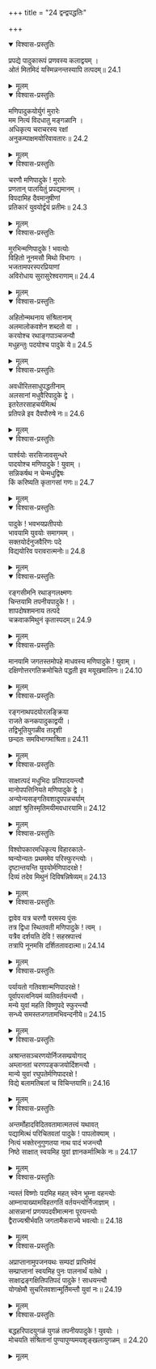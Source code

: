 +++
title = "24 द्वन्द्वपद्धतिः"

+++


<details open><summary>विश्वास-प्रस्तुतिः</summary>

प्रपद्ये पादुकारूपं प्रणवस्य कलाद्वयम् ।  
ओतं मितमिदं यस्मिन्ननन्तस्यापि तत्पदम्॥ 24.1
</details>

<details><summary>मूलम्</summary>

प्रपद्ये पादुकारूपं प्रणवस्य कलाद्वयम् ।  
ओतं मितमिदं यस्मिन्ननन्तस्यापि तत्पदम्॥ 24.1
</details>

<details open><summary>विश्वास-प्रस्तुतिः</summary>

मणिपादुकयोर्युगं मुरारेः  
मम नित्यं विदधातु मङ्गळानि ।  
अधिकृत्य चराचरस्य रक्षां  
अनुकम्पाक्षमयोरिवावतारः॥ 24.2
</details>

<details><summary>मूलम्</summary>

मणिपादुकयोर्युगं मुरारेः  
मम नित्यं विदधातु मङ्गळानि ।  
अधिकृत्य चराचरस्य रक्षां  
अनुकम्पाक्षमयोरिवावतारः॥ 24.2
</details>

<details open><summary>विश्वास-प्रस्तुतिः</summary>

चरणौ मणिपादुके ! मुरारेः  
प्रणतान् पालयितुं प्रपद्यमानम् ।  
विपदामिह दैवमानुषीणां  
प्रतिकारं युवयोर्द्वयं प्रतीमः॥ 24.3
</details>

<details><summary>मूलम्</summary>

चरणौ मणिपादुके ! मुरारेः  
प्रणतान् पालयितुं प्रपद्यमानम् ।  
विपदामिह दैवमानुषीणां  
प्रतिकारं युवयोर्द्वयं प्रतीमः॥ 24.3
</details>

<details open><summary>विश्वास-प्रस्तुतिः</summary>

मुरभिन्मणिपादुके ! भवत्योः  
विहितो नूनमसौ मिथो विभागः ।  
भजतामपरस्परप्रियाणां  
अविरोधाय सुरासुरेश्वराणाम्॥ 24.4
</details>

<details><summary>मूलम्</summary>

मुरभिन्मणिपादुके ! भवत्योः  
विहितो नूनमसौ मिथो विभागः ।  
भजतामपरस्परप्रियाणां  
अविरोधाय सुरासुरेश्वराणाम्॥ 24.4
</details>

<details open><summary>विश्वास-प्रस्तुतिः</summary>

अहितोन्मथनाय संश्रितानाम्  
अलमालोकवशेन शब्दतो वा ।  
करयोश्च रथाङ्गपाञ्चजन्यौ  
मधुहन्तुः पदयोश्च पादुके ये॥ 24.5
</details>

<details><summary>मूलम्</summary>

अहितोन्मथनाय संश्रितानाम्  
अलमालोकवशेन शब्दतो वा ।  
करयोश्च रथाङ्गपाञ्चजन्यौ  
मधुहन्तुः पदयोश्च पादुके ये॥ 24.5
</details>

<details open><summary>विश्वास-प्रस्तुतिः</summary>

अवधीरितसाधुपद्धतीनाम्  
अलसानां मधुवैरिपादुके द्वे ।  
इतरेतरसाहचर्यमित्थं  
प्रतिपन्ने इव दैवपौरुषे नः॥ 24.6
</details>

<details><summary>मूलम्</summary>

अवधीरितसाधुपद्धतीनाम्  
अलसानां मधुवैरिपादुके द्वे ।  
इतरेतरसाहचर्यमित्थं  
प्रतिपन्ने इव दैवपौरुषे नः॥ 24.6
</details>

<details open><summary>विश्वास-प्रस्तुतिः</summary>

पार्श्वयोः सरसिजावसुन्धरे  
पादयोश्च मणिपादुके ! युवाम् ।  
सन्निकर्षथ न चेन्मधुद्विषः  
किं करिष्यति कृतागसां गणः॥ 24.7
</details>

<details><summary>मूलम्</summary>

पार्श्वयोः सरसिजावसुन्धरे  
पादयोश्च मणिपादुके ! युवाम् ।  
सन्निकर्षथ न चेन्मधुद्विषः  
किं करिष्यति कृतागसां गणः॥ 24.7
</details>

<details open><summary>विश्वास-प्रस्तुतिः</summary>

पादुके ! भवभयप्रतीपयोः  
भावयामि युवयोः समागमम् ।  
सक्तयोर्दनुजवैरिणः पदे  
विद्ययोरिव परावरात्मनोः॥ 24.8
</details>

<details><summary>मूलम्</summary>

पादुके ! भवभयप्रतीपयोः  
भावयामि युवयोः समागमम् ।  
सक्तयोर्दनुजवैरिणः पदे  
विद्ययोरिव परावरात्मनोः॥ 24.8
</details>

<details open><summary>विश्वास-प्रस्तुतिः</summary>

रङ्गसीमनि रथाङ्गलक्ष्मणः  
चिन्तयामि तपनीयपादुके ! ।  
शापदोषशमनाय तत्पदे  
चक्रवाकमिथुनं कृतास्पदम्॥ 24.9
</details>

<details><summary>मूलम्</summary>

रङ्गसीमनि रथाङ्गलक्ष्मणः  
चिन्तयामि तपनीयपादुके ! ।  
शापदोषशमनाय तत्पदे  
चक्रवाकमिथुनं कृतास्पदम्॥ 24.9
</details>

<details open><summary>विश्वास-प्रस्तुतिः</summary>

मानयामि जगतस्तमोपहे माधवस्य मणिपादुके ! युवाम् ।  
दक्षिणोत्तरगतिक्रमोचिते पद्धती इव मयूखमालिनः॥ 24.10
</details>

<details><summary>मूलम्</summary>

मानयामि जगतस्तमोपहे माधवस्य मणिपादुके ! युवाम् ।  
दक्षिणोत्तरगतिक्रमोचिते पद्धती इव मयूखमालिनः॥ 24.10
</details>

<details open><summary>विश्वास-प्रस्तुतिः</summary>

रङ्गनाथपदयोरलङ्क्रिया  
राजते कनकपादुकाद्वयी ।  
तद्विभूतियुगळीव तादृशी  
छन्दतः समविभागमाश्रिता॥ 24.11
</details>

<details><summary>मूलम्</summary>

रङ्गनाथपदयोरलङ्क्रिया  
राजते कनकपादुकाद्वयी ।  
तद्विभूतियुगळीव तादृशी  
छन्दतः समविभागमाश्रिता॥ 24.11
</details>

<details open><summary>विश्वास-प्रस्तुतिः</summary>

साक्षात्पदं मधुभिदः प्रतिपादयन्त्यौ  
मानोपपत्तिनियते मणिपादुके द्वे ।  
अन्योन्यसङ्गतिवशादुपपन्नचर्याम्  
आज्ञां श्रुतिस्मृतिमयीमवधारयामि॥ 24.12
</details>

<details><summary>मूलम्</summary>

साक्षात्पदं मधुभिदः प्रतिपादयन्त्यौ  
मानोपपत्तिनियते मणिपादुके द्वे ।  
अन्योन्यसङ्गतिवशादुपपन्नचर्याम्  
आज्ञां श्रुतिस्मृतिमयीमवधारयामि॥ 24.12
</details>

<details open><summary>विश्वास-प्रस्तुतिः</summary>

विश्वोपकारमधिकृत्य विहारकाले-  
ष्वन्योन्यतः प्रथममेव परिस्फुरन्त्योः ।  
दृष्टान्तयन्ति युवयोर्मणिपादरक्षे !  
दिव्यं तदेव मिथुनं दिविषन्निषेव्यम्॥ 24.13
</details>

<details><summary>मूलम्</summary>

विश्वोपकारमधिकृत्य विहारकाले-  
ष्वन्योन्यतः प्रथममेव परिस्फुरन्त्योः ।  
दृष्टान्तयन्ति युवयोर्मणिपादरक्षे !  
दिव्यं तदेव मिथुनं दिविषन्निषेव्यम्॥ 24.13
</details>

<details open><summary>विश्वास-प्रस्तुतिः</summary>

द्वावेव यत्र चरणौ परमस्य पुंसः  
तत्र द्विधा स्थितवती मणिपादुके ! त्वम् ।  
यत्रैव दर्शयति देवि ! सहस्रपात्त्वं  
तत्रापि नूनमसि दर्शिततावदात्मा॥ 24.14
</details>

<details><summary>मूलम्</summary>

द्वावेव यत्र चरणौ परमस्य पुंसः  
तत्र द्विधा स्थितवती मणिपादुके ! त्वम् ।  
यत्रैव दर्शयति देवि ! सहस्रपात्त्वं  
तत्रापि नूनमसि दर्शिततावदात्मा॥ 24.14
</details>

<details open><summary>विश्वास-प्रस्तुतिः</summary>

पर्यायतो गतिवशान्मणिपादरक्षे !  
पूर्वापरत्वनियमं व्यतिवर्तयन्त्यौ ।  
मन्ये युवां महति विष्णुपदे स्फुरन्त्यौ  
सन्ध्ये समस्तजगतामभिवन्दनीये॥ 24.15
</details>

<details><summary>मूलम्</summary>

पर्यायतो गतिवशान्मणिपादरक्षे !  
पूर्वापरत्वनियमं व्यतिवर्तयन्त्यौ ।  
मन्ये युवां महति विष्णुपदे स्फुरन्त्यौ  
सन्ध्ये समस्तजगतामभिवन्दनीये॥ 24.15
</details>

<details open><summary>विश्वास-प्रस्तुतिः</summary>

अश्रान्तसञ्चरणयोर्निजसम्प्रयोगाद्  
अम्लानतां चरणपङ्कजयोर्दिशन्त्यौ ।  
मान्ये युवां रघुपतेर्मणिपादरक्षे !  
विद्ये बलामतिबलां च विचिन्तयामि॥ 24.16
</details>

<details><summary>मूलम्</summary>

अश्रान्तसञ्चरणयोर्निजसम्प्रयोगाद्  
अम्लानतां चरणपङ्कजयोर्दिशन्त्यौ ।  
मान्ये युवां रघुपतेर्मणिपादरक्षे !  
विद्ये बलामतिबलां च विचिन्तयामि॥ 24.16
</details>

<details open><summary>विश्वास-प्रस्तुतिः</summary>

अन्तर्मोहादविदितवतामात्मतत्त्वं यथावत्  
पद्यामित्थं परिचितवतां पादुके ! पापलोक्याम् ।  
नित्यं भक्तेरनुगुणतया नाथ पादं भजन्त्यौ  
निष्ठे साक्षात् स्वयमिह युवां ज्ञानकर्मात्मिके नः॥ 24.17
</details>

<details><summary>मूलम्</summary>

अन्तर्मोहादविदितवतामात्मतत्त्वं यथावत्  
पद्यामित्थं परिचितवतां पादुके ! पापलोक्याम् ।  
नित्यं भक्तेरनुगुणतया नाथ पादं भजन्त्यौ  
निष्ठे साक्षात् स्वयमिह युवां ज्ञानकर्मात्मिके नः॥ 24.17
</details>

<details open><summary>विश्वास-प्रस्तुतिः</summary>

न्यस्तं विष्णोः पदमिह महत् स्वेन भूम्ना वहन्त्योः  
आम्नायाख्यामविहतगतिं वर्तयन्त्योर्निजाज्ञाम् ।  
आसन्नानां प्रणयपदवीमात्मना पूरयन्त्योः  
द्वैराज्यश्रीर्भवति जगतामैकराज्ये भवत्योः॥ 24.18
</details>

<details><summary>मूलम्</summary>

न्यस्तं विष्णोः पदमिह महत् स्वेन भूम्ना वहन्त्योः  
आम्नायाख्यामविहतगतिं वर्तयन्त्योर्निजाज्ञाम् ।  
आसन्नानां प्रणयपदवीमात्मना पूरयन्त्योः  
द्वैराज्यश्रीर्भवति जगतामैकराज्ये भवत्योः॥ 24.18
</details>

<details open><summary>विश्वास-प्रस्तुतिः</summary>

अप्राप्तानामुपजनयथः सम्पदां प्राप्तिमेवं  
सम्प्राप्तानां स्वयमिह पुनः पालनार्थं यतेथे ।  
साक्षाद्रङ्गक्षितिपतिपदं पादुके ! साधयन्त्यौ  
योगक्षेमौ सुचरितवशान्मूर्तिमन्तौ युवां नः॥ 24.19
</details>

<details><summary>मूलम्</summary>

अप्राप्तानामुपजनयथः सम्पदां प्राप्तिमेवं  
सम्प्राप्तानां स्वयमिह पुनः पालनार्थं यतेथे ।  
साक्षाद्रङ्गक्षितिपतिपदं पादुके ! साधयन्त्यौ  
योगक्षेमौ सुचरितवशान्मूर्तिमन्तौ युवां नः॥ 24.19
</details>

<details open><summary>विश्वास-प्रस्तुतिः</summary>

बद्धहरिपादयुगळं युगळं तपनीयपादुके ! युवयोः ।  
मोचयति संश्रितानां पुण्यापुण्यमयशृङ्खलायुगळम् ॥ 24.20
</details>

<details><summary>मूलम्</summary>

बद्धहरिपादयुगळं युगळं तपनीयपादुके ! युवयोः ।  
मोचयति संश्रितानां पुण्यापुण्यमयशृङ्खलायुगळम् ॥ 24.20
</details>

